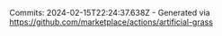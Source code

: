 Commits: 2024-02-15T22:24:37.638Z - Generated via https://github.com/marketplace/actions/artificial-grass
<br>
